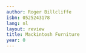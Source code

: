 ```yaml
---
author: Roger Billcliffe
isbn: 0525243178
lang: nl
layout: review
title: Mackintosh Furniture
year: 0
---
```


